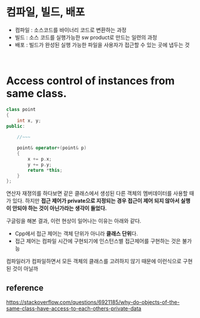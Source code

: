 # 컴파일, 빌드, 배포
* 컴파일 : 소스코드를 바이너리 코드로 변환하는 과정
* 빌드 : 소스 코드를 실행가능한 sw product로 만드는 일련의 과정
* 배포 : 빌드가 완성된 실행 가능한 파일을 사용자가 접근할 수 있는 곳에 냅두는 것


<br>

# Access control of instances from same class.

```cpp
class point
{
    int x, y;
public:
    
    //~~~

    point& operator+(point& p)
    {
        x += p.x;
        y += p.y;
        return *this;
    }
};
```

연산자 재졍의를 하다보면 같은 클래스에서 생성된 다른 객체의 멤버데이터를 사용할 때가 있다. 하지만 **접근 제어가 private으로 지정되는 경우 접근이 제어 되지 않아서 실행이 안되야 하는 것이 아닌가라는 생각이 들었다.**

구글링을 해본 결과, 이런 현상이 일어나는 이유는 아래와 같다.

* Cpp에서 접근 제어는 객체 단위가 아니라 **클래스 단위**다.
* 접근 제어는 컴파일 시간에 구현되기에 인스턴스별 접근제어를 구현하는 것은 불가능

컴파일러가 컴파일하면서 모든 객체의 클래스를 고려하지 않기 때문에 이런식으로 구현된 것이 아닐까

## reference
https://stackoverflow.com/questions/6921185/why-do-objects-of-the-same-class-have-access-to-each-others-private-data
